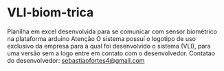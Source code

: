 # VLI-biom-trica
Planilha em excel desenvolvida para se comunicar com sensor biométrico na plataforma arduino
Atenção
O sistema possuí o logotipo de uso exclusivo da empresa para a qual foi desenvolvido o sistema (VLI), para uma versão sem a logo entre em contato com o desenvolvedor.
Contatao do desenvolvedor: sebastiaofortes4@gmail.com
